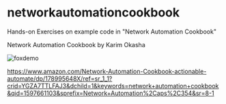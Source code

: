 # networkautomationcookbook
Hands-on Exercises on example code in "Network Automation Cookbook"

Network Automation Cookbook by Karim Okasha

![foxdemo](https://images-na.ssl-images-amazon.com/images/I/512BEdcOtgL._SX404_BO1,204,203,200_.jpg)

https://www.amazon.com/Network-Automation-Cookbook-actionable-automate/dp/178995648X/ref=sr_1_1?crid=YGZA7TTLFAJ3&dchild=1&keywords=network+automation+cookbook&qid=1597661103&sprefix=Network+Automation%2Caps%2C354&sr=8-1

